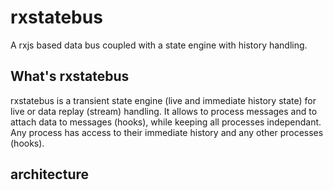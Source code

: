 # rxstatebus
A rxjs based data bus coupled with a state engine with history handling.

## What's rxstatebus 
rxstatebus is a transient state engine (live and immediate history state) for live or data replay (stream) handling. It allows to process messages and to attach data to messages (hooks), while keeping all processes independant. Any process has access to their immediate history and any other processes (hooks).

## architecture



